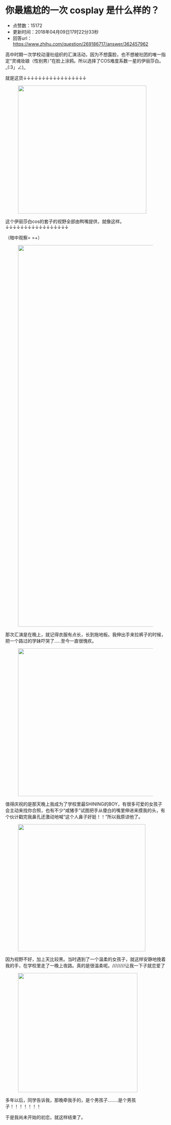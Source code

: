 # 你最尴尬的一次 cosplay 是什么样的？
- 点赞数：15172
- 更新时间：2018年04月09日17时22分33秒
- 回答url：https://www.zhihu.com/question/269186717/answer/362457962
<body>
 <p data-pid="nrclPP7U">高中时期一次学校动漫社组织的汇演活动，因为不想露脸，也不想被社团的唯一指定“灵魂妆娘（性别男）”在脸上涂鸦。所以选择了COS难度系数一星的伊丽莎白。_(:3」∠)_</p>
 <p data-pid="aa3IxK5N">就是这货↓↓↓↓↓↓↓↓↓↓↓↓↓↓↓↓↓</p>
 <figure data-size="normal">
  <img src="https://pica.zhimg.com/50/v2-7f6321fc78827688c10fdbea0af89fe2_720w.jpg?source=1940ef5c" data-caption="" data-size="normal" data-rawwidth="403" data-rawheight="509" data-original-token="v2-7f6321fc78827688c10fdbea0af89fe2" class="content_image" width="403">
 </figure>
 <p data-pid="5yXUdI8i">这个伊丽莎白cos的套子的视野全部由鸭嘴提供，就像这样。↓↓↓↓↓↓↓↓↓↓↓↓↓↓↓↓↓</p>
 <p data-pid="O5UObXQc">（暗中观察= =+）</p>
 <figure data-size="normal">
  <img src="https://pica.zhimg.com/50/v2-fe09dad9d5c655b2cb408e2a62cf1fd1_720w.jpg?source=1940ef5c" data-caption="" data-size="normal" data-rawwidth="1200" data-rawheight="797" data-original-token="v2-fe09dad9d5c655b2cb408e2a62cf1fd1" class="origin_image zh-lightbox-thumb" width="1200" data-original="https://pic1.zhimg.com/v2-fe09dad9d5c655b2cb408e2a62cf1fd1_r.jpg?source=1940ef5c">
 </figure>
 <p data-pid="mkKrXQd_">那次汇演是在晚上，就记得衣服有点长，长到拖地板。我伸出手来拉裤子的时候，把一个路过的学妹吓哭了.....至今一直很愧疚。</p>
 <figure data-size="normal">
  <img src="https://pica.zhimg.com/50/v2-872b62adb943e2306e0b1f949d8a79ad_720w.jpg?source=1940ef5c" data-caption="" data-size="normal" data-rawwidth="465" data-rawheight="300" data-original-token="v2-872b62adb943e2306e0b1f949d8a79ad" class="origin_image zh-lightbox-thumb" width="465" data-original="https://pica.zhimg.com/v2-872b62adb943e2306e0b1f949d8a79ad_r.jpg?source=1940ef5c">
 </figure>
 <p data-pid="9WzH7FSC">值得庆祝的是那天晚上我成为了学校里最SHINING的BOY，有很多可爱的女孩子会主动来找你合照，也有不少“咸猪手”试图把手从傻白的嘴里伸进来摸我的头，有个伙计戳完我鼻孔还激动地喊“这个人鼻子好挺！！”所以我原谅他了。</p>
 <figure data-size="normal">
  <img src="https://picx.zhimg.com/50/v2-49f2655bfa3564cd0a12928c53e3cdf9_720w.jpg?source=1940ef5c" data-caption="" data-size="normal" data-rawwidth="400" data-rawheight="300" data-original-token="v2-49f2655bfa3564cd0a12928c53e3cdf9" class="content_image" width="400">
 </figure>
 <p data-pid="UJV4-4j4">因为视野不好，加上天比较黑。当时遇到了一个温柔的女孩子，就这样安静地挽着我的手，在学校里走了一晚上夜路。真的是很温柔呢。////////让我一下子就恋爱了</p>
 <figure data-size="normal">
  <img src="https://pica.zhimg.com/50/v2-625c518c263ee85ce7ef5970180f83b7_720w.jpg?source=1940ef5c" data-caption="" data-size="normal" data-rawwidth="375" data-rawheight="500" data-original-token="v2-625c518c263ee85ce7ef5970180f83b7" class="content_image" width="375">
 </figure>
 <p data-pid="hEFvd29C">多年以后，同学告诉我，那晚牵我手的，是个男孩子........是个男孩子！！！！！！！</p>
 <p data-pid="uS7nb9jk">于是我尚未开始的初恋，就这样结束了。</p>
</body>